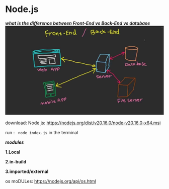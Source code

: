 
# Node.js

***what is the difference between Front-End vs Back-End vs database***
![alt text](maxresdefault.jpg)

download: Node js:  https://nodejs.org/dist/v20.16.0/node-v20.16.0-x64.msi

run : ``` node index.js``` in the terminal


***modules***

**1.Local**

**2.in-build**

**3.imported/external**

os moDULes:
https://nodejs.org/api/os.html

